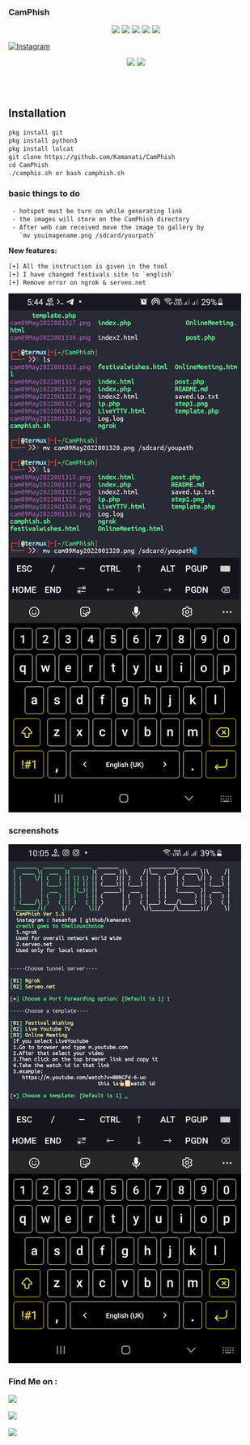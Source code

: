 ### CamPhish

<p align="center">
  <img src="https://img.shields.io/badge/Version-1.5-green?style=for-the-badge">
  <img src="https://img.shields.io/github/license/kamanati/Camphish?style=for-the-badge">
  <img src="https://img.shields.io/github/stars/kamanati/ChamPhish?style=for-the-badge">
  <img src="https://img.shields.io/github/issues/kamanati/CamPhish?color=red&style=for-the-badge">
  <img src="https://img.shields.io/github/forks/kamanati/CamPhish?color=teal&style=for-the-badge">
</p>
<a href="https://instagram.com/hasanfq6?igshid=YmMyMTA2M2Y=" rel="nofollow"><img title="Instagram" src="https://camo.githubusercontent.com/603963737d345c892a61d11c6f0902b18b91f6fd1b5ae9754af77fd892fcd99c/68747470733a2f2f696d672e736869656c64732e696f2f62616467652f494e5354414752414d2d707572706c653f7374796c653d666f722d7468652d6261646765266c6f676f3d696e7374616772616d" data-canonical-src="https://img.shields.io/badge/INSTAGRAM-purple?style=for-the-badge&amp;logo=instagram" style="max-width:100%;"></a>

</p>

<p align="center">


<img src="https://img.shields.io/badge/Author-hasanfq-cyan?style=flat-square">


<img src="https://img.shields.io/badge/opensource%20req-Yes-cyan?style=flat-square">


</p><br><br>


## Installation 

```
pkg install git
pkg install python3
pkg install lolcat
git clone https://github.com/Kamanati/CamPhish
cd CamPhish
./camphis.sh or bash camphish.sh
```

### basic things to do
```
 - hotspot must be turn on while generating link
 - the images will store on the CamPhish directory 
 - After web cam received move the image to gallery by
   `mv youimagename.png /sdcard/yourpath`
```
**New features:**
```
[+] All the instruction is given in the tool
[+] I have changed festivals site to `english`
[+] Remove error on ngrok & serveo.net
```
 ![screenshot](step3.png)
### screenshots 
 
 ![Screenshot](step1.png)

### Find Me on :

<p align="left">

<a href="https://apkcombo.com/termux/com.termux/" target="_blank"><img src="https://img.shields.io/badge/github-kamanati-green?style=for-the-badge&logo=github"></a>

<a href="https://instagram.com/hasanfq6?igshid=YmMyMTA2M2Y=" target="_blank"><img src="https://img.shields.io/badge/IG-%40hasanfq6-red?style=for-the-badge&logo=instagram"></a>

<a href="https://chat.whatsapp.com/Iz7ZtwNIWMAFv6Q6hS317M" target="_blank"><img src="https://img.shields.io/badge/Chat-whatsapp-blue?style=for-the-badge&logo=whatsapp"></a>


</p>
